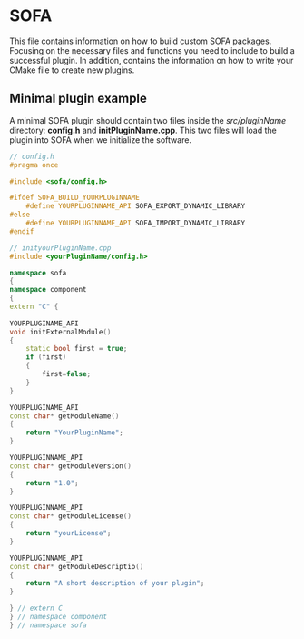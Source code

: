 # SOFA
 
This file contains information on how to build custom SOFA packages. Focusing on the necessary files and functions you need to include to build a successful plugin. In addition, contains the information on how to write your CMake file to create new plugins.

## Minimal plugin example

A minimal SOFA plugin should contain two files inside the *src/pluginName* directory: **config.h** and **initPluginName.cpp**. This two files will load the plugin into SOFA when we initialize the software. 

```cpp
// config.h
#pragma once

#include <sofa/config.h>

#ifdef SOFA_BUILD_YOURPLUGINNAME
    #define YOURPLUGINNAME_API SOFA_EXPORT_DYNAMIC_LIBRARY
#else
    #define YOURPLUGINNAME_API SOFA_IMPORT_DYNAMIC_LIBRARY
#endif
```

```cpp
// inityourPluginName.cpp
#include <yourPluginName/config.h>

namespace sofa
{
namespace component
{
extern "C" {
    
YOURPLUGINAME_API
void initExternalModule()
{
    static bool first = true;
    if (first)
    {
        first=false;
    }
}

YOURPLUGINAME_API
const char* getModuleName()
{
    return "YourPluginName";
}

YOURPLUGINNAME_API
const char* getModuleVersion()
{
    return "1.0";
}

YOURPLUGINNAME_API
const char* getModuleLicense()
{
    return "yourLicense";
}

YOURPLUGINNAME_API
const char* getModuleDescriptio()
{
    return "A short description of your plugin";
}

} // extern C
} // namespace component
} // namespace sofa
```